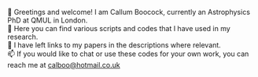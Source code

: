 👋 Greetings and welcome! I am Callum Boocock, currently an Astrophysics PhD at QMUL in London.  
👀 Here you can find various scripts and codes that I have used in my research.  
:notebook: I have left links to my papers in the descriptions where relevant.  
📫 If you would like to chat or use these codes for your own work, you can reach me at calboo@hotmail.co.uk

<!---
calboo/calboo is a ✨ special ✨ repository because its `README.md` (this file) appears on your GitHub profile.
You can click the Preview link to take a look at your changes.
--->
